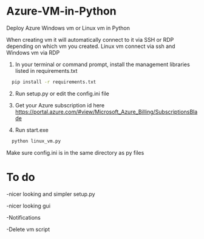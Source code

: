 
# Azure-VM-in-Python
Deploy Azure Windows vm or Linux vm in Python

When creating vm it will automatically connect to it via SSH or RDP depending on which vm you created.
Linux vm connect via ssh and Windows vm via RDP


1. In your terminal or command prompt, install the management libraries listed in requirements.txt


```bash
  pip install -r requirements.txt
```



2. Run setup.py or edit the config.ini file

3. Get your Azure subscription id here https://portal.azure.com/#view/Microsoft_Azure_Billing/SubscriptionsBlade

4. Run start.exe

```bash
  python linux_vm.py
```


Make sure config.ini is in the same directory as py files



# To do

-nicer looking and simpler setup.py

-nicer looking gui

-Notifications

-Delete vm script
